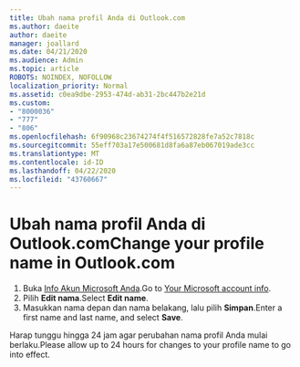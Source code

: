 ```yaml
---
title: Ubah nama profil Anda di Outlook.com
ms.author: daeite
author: daeite
manager: joallard
ms.date: 04/21/2020
ms.audience: Admin
ms.topic: article
ROBOTS: NOINDEX, NOFOLLOW
localization_priority: Normal
ms.assetid: c0ea9dbe-2953-474d-ab31-2bc447b2e21d
ms.custom:
- "8000036"
- "777"
- "806"
ms.openlocfilehash: 6f90968c23674274f4f516572828fe7a52c7818c
ms.sourcegitcommit: 55eff703a17e500681d8fa6a87eb067019ade3cc
ms.translationtype: MT
ms.contentlocale: id-ID
ms.lasthandoff: 04/22/2020
ms.locfileid: "43760667"
---
```

# <a name="change-your-profile-name-in-outlookcom"></a><span data-ttu-id="63cfd-102">Ubah nama profil Anda di Outlook.com</span><span class="sxs-lookup"><span data-stu-id="63cfd-102">Change your profile name in Outlook.com</span></span>

1. <span data-ttu-id="63cfd-103">Buka [Info Akun Microsoft Anda](https://go.microsoft.com/fwlink/p/?linkid=860841).</span><span class="sxs-lookup"><span data-stu-id="63cfd-103">Go to [Your Microsoft account info](https://go.microsoft.com/fwlink/p/?linkid=860841).</span></span>
2. <span data-ttu-id="63cfd-104">Pilih **Edit nama**.</span><span class="sxs-lookup"><span data-stu-id="63cfd-104">Select **Edit name**.</span></span>
3. <span data-ttu-id="63cfd-105">Masukkan nama depan dan nama belakang, lalu pilih **Simpan**.</span><span class="sxs-lookup"><span data-stu-id="63cfd-105">Enter a first name and last name, and select **Save**.</span></span>

<span data-ttu-id="63cfd-106">Harap tunggu hingga 24 jam agar perubahan nama profil Anda mulai berlaku.</span><span class="sxs-lookup"><span data-stu-id="63cfd-106">Please allow up to 24 hours for changes to your profile name to go into effect.</span></span>